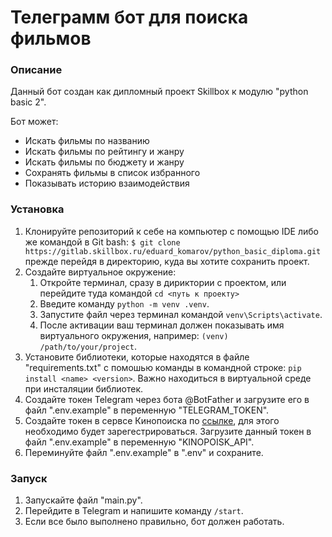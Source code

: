# Телеграмм бот для поиска фильмов
### Описание
Данный бот создан как дипломный проект Skillbox к модулю "python basic 2".

Бот может:
- Искать фильмы по названию
- Искать фильмы по рейтингу и жанру
- Искать фильмы по бюджету и жанру
- Сохранять фильмы в список избранного
- Показывать историю взаимодействия

### Установка
1. Клонируйте репозиторий к себе на компьютер с помощью IDE либо же командой в Git bash: `$ git clone https://gitlab.skillbox.ru/eduard_komarov/python_basic_diploma.git` прежде перейдя в директорию, куда вы хотите сохранить проект.
2. Создайте виртуальное окружение:
    1. Откройте терминал, сразу в дириктории с проектом, или перейдите туда командой `cd <путь к проекту>`
    2. Введите команду `python -m venv .venv`.
    3. Запустите файл через терминал командой `venv\Scripts\activate`.
    4. После активации ваш терминал должен показывать имя виртуального окружения, например: `(venv) /path/to/your/project`.
2. Установите библиотеки, которые находятся в файле "requirements.txt" с помошью команды в командной строке: `pip install <name> <version>`. Важно находиться в виртуальной среде при инсталяции библиотек.
3. Создайте токен Telegram через бота @BotFather и загрузите его в файл ".env.example" в переменную "TELEGRAM_TOKEN".
4. Создайте токен в сервсе Кинопоиска по [ссылке](https://kinopoisk.dev/), для этого необходимо будет зарегестрироваться. Загрузите данный токен в файл ".env.example" в переменную "KINOPOISK_API".
5. Переминуйте файл ".env.example" в ".env" и сохраните.

### Запуск
1. Запускайте файл "main.py".
2. Перейдите в Telegram и напишите команду `/start`.
3. Если все было выполнено правильно, бот должен работать.